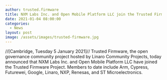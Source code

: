 ```yaml
---
author: trusted.firmware
title: NXM Labs Inc. and Open Mobile Platform LLC join the Trusted Firmware Project 
date: 2021-01-04 08:00:00
categories:
  - News
layout: post
image: /assets/images/trusted-firmware.jpg
---
```


//[Cambridge, Tuesday 5 January 2021]// Trusted Firmware, the open governance community project hosted by Linaro Community Projects, today announced that NXM Labs Inc. and Open Mobile Platform LLC have joined the Trusted Firmware Project. Members to date include Arm, Cypress, Futurewei, Google, Linaro, NXP, Renesas, and ST Microelectronics.

